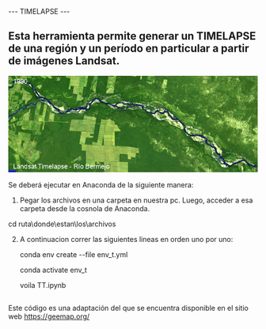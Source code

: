  --- TIMELAPSE --- 
                                                            
## Esta herramienta permite generar un TIMELAPSE de una región y un período en particular a partir de imágenes Landsat.

<p align="center">
  <img src=landsat_rioBermejo.gif alt="Texto Alternativo">
</p>

Se deberá ejecutar en Anaconda de la siguiente manera: 

1) Pegar los archivos en una carpeta en nuestra pc. Luego, acceder a esa carpeta desde la cosnola de Anaconda.

 cd ruta\donde\estan\los\archivos

 
2) A continuacion correr las siguientes lineas en orden uno por uno:

    conda env create --file env_t.yml

    conda activate env_t

   voila TT.ipynb
   

##


Este código es una adaptación del que se encuentra disponible en el sitio web https://geemap.org/
